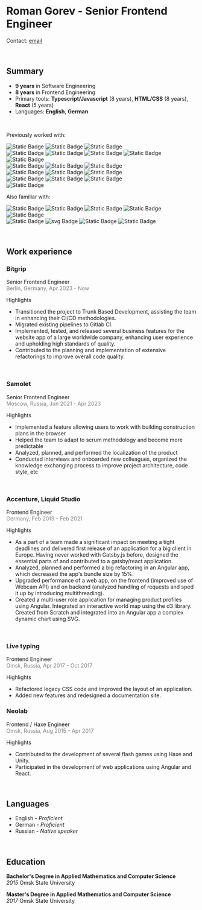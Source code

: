 # **Roman Gorev** - Senior Frontend Engineer

Contact: [email](mailto:romangorev00@gmail.com)

<br/>

## **Summary**

- **9 years** in Software Engineering
- **8 years** in Frontend Engineering
- Primary tools: **Typescript/Javascript** (8 years), **HTML/CSS** (8 years), **React** (5 years)
- Languages: **English**, **German**

<!-- - **Frontend** developer with **9 years** of professional experience
- Proficient in the frontend tech stack and eager to solve complex problems by adopting new technologies
- Interested in challenging and innovative projects
- Prioritizes contemporary software engineering approaches, including CI/CD, and testing
- Committed to maintain extreme rigor in all job-related activities
- Puts high value on clear and friendly communication, and amicable atmosphere in team -->

<br/>

<!-- React, Javascript, Typescript,
HTML, CSS, Styled Components, Sass/SCSS, Ant Design
Redux, Effector, Tanstack Query
react-testing-library, Jest
Docker, Gitlab CI, Jenkins

Familiar with:
Angular, Vue.js, Gatsby.js, Mobx, RxJS, SVG, jQuery, Kubernetes -->

Previously worked with:

![Static Badge](https://img.shields.io/badge/React-grey?style=for-the-badge&logo=react&logoColor=black&color=%2361DAFB)
![Static Badge](https://img.shields.io/badge/Javascript-grey?style=for-the-badge&logo=javascript&logoColor=black&color=%23F7DF1E)
![Static Badge](https://img.shields.io/badge/Typescript-grey?style=for-the-badge&logo=typescript&logoColor=white&color=%233178C6)  
![Static Badge](https://img.shields.io/badge/html5-grey?style=for-the-badge&logo=html5&logoColor=white&color=%23E34F26)
![Static Badge](https://img.shields.io/badge/css3-grey?style=for-the-badge&logo=css3&logoColor=white&color=%231572B6)
![Static Badge](https://img.shields.io/badge/sass-grey?style=for-the-badge&logo=sass&logoColor=white&color=%23CC6699)
![Static Badge](https://img.shields.io/badge/Styled_Components-grey?style=for-the-badge&logo=styled-components&logoColor=white&color=%23DB7093)
![Static Badge](https://img.shields.io/badge/antdesign-grey?style=for-the-badge&logo=antdesign&logoColor=white&color=%230170FE)  
![Static Badge](https://img.shields.io/badge/redux-grey?style=for-the-badge&logo=redux&logoColor=white&color=%23764ABC)
![Static Badge](https://img.shields.io/badge/effector-grey?style=for-the-badge)
![Static Badge](https://img.shields.io/badge/tanstack_query-grey?style=for-the-badge&logo=reactquery&logoColor=white&color=%23FF4154)  
![Static Badge](https://img.shields.io/badge/react_testing_library-grey?style=for-the-badge&logo=testinglibrary&logoColor=white&color=%23E33332)
![Static Badge](https://img.shields.io/badge/jest-grey?style=for-the-badge&logo=jest&logoColor=white&color=%23C21325)
![Static Badge](https://img.shields.io/badge/playwright-grey?style=for-the-badge)  
![Static Badge](https://img.shields.io/badge/docker-grey?style=for-the-badge&logo=docker&logoColor=white&color=%232496ED)
![Static Badge](https://img.shields.io/badge/gitlab_ci-grey?style=for-the-badge&logo=gitlab&logoColor=white&color=%23FC6D26)
![Static Badge](https://img.shields.io/badge/jenkins-grey?style=for-the-badge&logo=jenkins&logoColor=white&color=%23D24939)  
![Static Badge](https://img.shields.io/badge/canvas-grey?style=for-the-badge&color=%231572B6)

Also familiar with:

![Static Badge](https://img.shields.io/badge/angular-grey?style=for-the-badge&logo=angular&logoColor=white&color=%230F0F11)
![Static Badge](https://img.shields.io/badge/vuejs-grey?style=for-the-badge&logo=vuedotjs&logoColor=white&color=%234FC08D)
![Static Badge](https://img.shields.io/badge/gatsby-grey?style=for-the-badge&logo=gatsby&logoColor=white&color=%23663399)
![Static Badge](https://img.shields.io/badge/mobx-grey?style=for-the-badge&logo=mobx&logoColor=white&color=%23FF9955)
![Static Badge](https://img.shields.io/badge/mui-grey?style=for-the-badge&logo=mobx&logoColor=white&color=%23007FFF)  
![Static Badge](https://img.shields.io/badge/RxJS-grey?style=for-the-badge&logo=reactivex&logoColor=white&color=%23B7178C)
![svg Badge](https://img.shields.io/badge/svg-grey?style=for-the-badge&logo=svg&logoColor=black&color=%23FFB13B)
![Static Badge](https://img.shields.io/badge/jquery-grey?style=for-the-badge&logo=jquery&logoColor=white&color=%230769AD)
![Static Badge](https://img.shields.io/badge/kubernetes-grey?style=for-the-badge&logo=kubernetes&logoColor=white&color=%23326CE5)

<br/>

## **Work experience**

### **Bitgrip**

Senior Frontend Engineer  
<span style="color: grey">Berlin, Germany, Apr 2023 - Now</span>

Highlights

- Transitioned the project to Trunk Based Development, assisting the team in enhancing their CI/CD methodologies.
- Migrated existing pipelines to Gitlab CI.
- Implemented, tested, and released several business features for the website app of a large worldwide company, enhancing user experience and upholding high standards of quality.
- Contributed to the planning and implementation of extensive refactorings to improve overall code quality.

<br/>

### **Samolet**

Senior Frontend Engineer  
<span style="color: grey">Moscow, Russia, Jun 2021 - Apr 2023</span>

Highlights

- Implemented a feature allowing users to work with building construction plans in the browser
- Helped the team to adapt to scrum methodology and become more predictable
- Analyzed, planned, and performed the localization of the product
- Сonducted interviews and onboarded new colleagues, organized the knowledge exchanging process to improve project architecture, code style, etc

<br/>

### **Accenture, Liquid Studio**

Frontend Engineer  
<span style="color: grey">Germany, Feb 2019 - Feb 2021</span>

Highlights

- As a part of a team made a significant impact on meeting a tight deadlines and delivered first release of an application for a big client in Europe. Having never worked with Gatsby.js before, designed the essential parts of and contributed to a gatsby/react application.
- Analyzed, planned and performed a big refactoring in an Angular app, which decreased the app's bundle size by 15%.
- Upgraded performance of a web app, on the frontend (improved use of Webcam API) and on backend (analyzed handling of requests and sped it up by introducing multithreading).
- Created a multi-user role application for managing product profiles using Angular. Integrated an interactive world map using the d3 library. Created from Scratch and integrated into an Angular app a complex dynamic chart using SVG.

<br/>

### **Live typing**

Frontend Engineer  
<span style="color: grey">Omsk, Russia, Apr 2017 - Oct 2017</span>

Highlights

- Refactored legacy CSS code and improved the layout of an application.
- Added new features and redesigned a documentation site.

### **Neolab**

Frontend / Haxe Engineer  
<span style="color: grey">Omsk, Russia, Aug 2015 - Apr 2017</span>

Highlights

- Contributed to the development of several flash games using Haxe and Unity.
- Participated in the development of web applications using Angular and React.

<br/>

## **Languages**

- English - _Proficient_
- German - _Proficient_
- Russian - _Native speaker_

<br/>

## **Education**

**Bachelor's Degree in Applied Mathematics and Computer Science**  
_2015_ Omsk State University

**Master's Degree in Applied Mathematics and Computer Science**  
_2017_ Omsk State University
